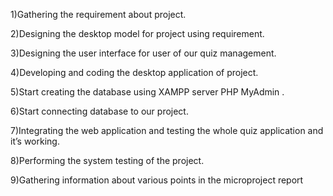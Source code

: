 1)Gathering the requirement about project.

2)Designing the desktop model for project using requirement. 

3)Designing the user interface for user of our quiz management. 

4)Developing and coding the desktop application of project. 

5)Start creating the database using XAMPP server PHP MyAdmin . 

6)Start connecting database to our project. 

7)Integrating the web application and testing the whole quiz application and it’s working. 

8)Performing the system testing of the project. 

9)Gathering information about various points in the microproject report 
